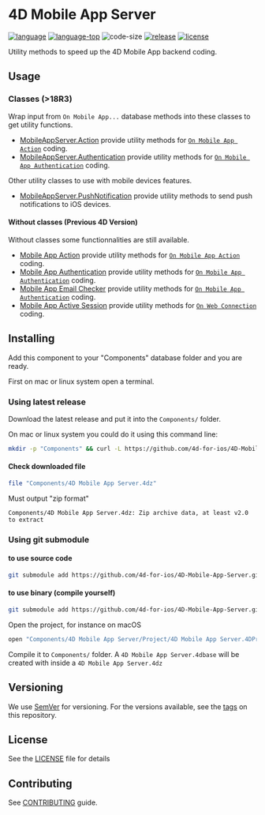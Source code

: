 # 4D Mobile App Server

[![language][code-shield]][code-url]
[![language-top][code-top]][code-url]
![code-size][code-size]
[![release][release-shield]][release-url]
[![license][license-shield]][license-url]

Utility methods to speed up the 4D Mobile App backend coding.

## Usage

### Classes (>18R3)

Wrap input from `On Mobile App...` database methods into these classes to get utility functions.

- [MobileAppServer.Action](Documentation/Classes/Action.md) provide utility methods for [`On Mobile App Action`](https://doc.4d.com/4Dv18/4D/18/On-Mobile-App-Action-database-method.301-4505017.en.html) coding.
- [MobileAppServer.Authentication](Documentation/Classes/Authentication.md) provide utility methods for [`On Mobile App Authentication`](https://doc.4d.com/4Dv18/4D/18/On-Mobile-App-Authentication-database-method.301-4505016.en.html) coding.

Other utility classes to use with mobile devices features.

- [MobileAppServer.PushNotification](Documentation/Classes/PushNotification.md) provide utility methods to send push notifications to iOS devices.

#### Without classes (Previous 4D Version)

Without classes some functionnalities are still available.

- [Mobile App Action](Documentation/Methods/Mobile%20App%20Action.md) provide utility methods for [`On Mobile App Action`](https://doc.4d.com/4Dv18/4D/18/On-Mobile-App-Action-database-method.301-4505017.en.html) coding.
- [Mobile App Authentication](Documentation/Methods/Mobile%20App%20Authentication.md) provide utility methods for [`On Mobile App Authentication`](https://doc.4d.com/4Dv18/4D/18/On-Mobile-App-Authentication-database-method.301-4505016.en.html) coding.
- [Mobile App Email Checker](Documentation/Methods/Mobile%20App%20Email%20Checker.md) provide utility methods for [`On Mobile App Authentication`](https://doc.4d.com/4Dv18/4D/18/On-Mobile-App-Authentication-database-method.301-4505016.en.html) coding.
- [Mobile App Active Session](Documentation/Methods/Mobile%20App%20Active%20Session.md) provide utility methods for [`On Web Connection`](https://doc.4d.com/4Dv18/4D/18/On-Web-Connection-database-method.301-4505013.en.html) coding.

## Installing

Add this component to your "Components" database folder and you are ready.

First on mac or linux system open a terminal.

### Using latest release

Download the latest release and put it into the `Components/` folder.

On mac or linux system you could do it using this command line:

```bash
mkdir -p "Components" && curl -L https://github.com/4d-for-ios/4D-Mobile-App-Server/releases/latest/download/4D.Mobile.App.Server.4DZ --output "Components/4D Mobile App Server.4dz"
```
#### Check downloaded file

```bash
file "Components/4D Mobile App Server.4dz"
```
Must output "zip format"
```
Components/4D Mobile App Server.4dz: Zip archive data, at least v2.0 to extract
```

### Using git submodule

#### to use source code

```bash
git submodule add https://github.com/4d-for-ios/4D-Mobile-App-Server.git "Components/4D Mobile App Server.4dbase"
```

#### to use binary (compile yourself)

```bash
git submodule add https://github.com/4d-for-ios/4D-Mobile-App-Server.git "Components/4D Mobile App Server"
```

Open the project, for instance on macOS

```bash
open "Components/4D Mobile App Server/Project/4D Mobile App Server.4DProject"
```

Compile it to `Components/` folder. A `4D Mobile App Server.4dbase` will be created with inside a `4D Mobile App Server.4dz`

## Versioning

We use [SemVer](http://semver.org/) for versioning. For the versions available, see the [tags](https://github.com/4d-for-ios/4D-Mobile-App-Server/tags) on this repository.

## License

See the [LICENSE][license-url] file for details

## Contributing

See [CONTRIBUTING][contributing-url] guide.

<!-- MARKDOWN LINKS & IMAGES -->
<!-- https://www.markdownguide.org/basic-syntax/#reference-style-links -->
[code-shield]: https://img.shields.io/static/v1?label=language&message=4d&color=blue
[code-top]: https://img.shields.io/github/languages/top/4d-for-ios/4D-Mobile-App-Server.svg
[code-size]: https://img.shields.io/github/languages/code-size/4d-for-ios/4D-Mobile-App-Server.svg
[code-url]: https://developer.4d.com/
[release-shield]: https://img.shields.io/github/v/release/4d-for-ios/4D-Mobile-App-Server
[release-url]: https://github.com/4d-for-ios/4D-Mobile-App-Server/releases/latest
[license-shield]: https://img.shields.io/github/license/4d-for-ios/4D-Mobile-App-Server
[license-url]: LICENSE.md
[contributing-url]: CONTRIBUTING.md
